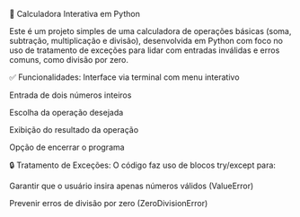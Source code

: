 🧮 Calculadora Interativa em Python

Este é um projeto simples de uma calculadora de operações básicas (soma, subtração, multiplicação e divisão), desenvolvida em Python com foco no uso de tratamento de exceções para lidar com entradas inválidas e erros comuns, como divisão por zero.

✅ Funcionalidades:
Interface via terminal com menu interativo

Entrada de dois números inteiros

Escolha da operação desejada

Exibição do resultado da operação

Opção de encerrar o programa

🔒 Tratamento de Exceções:
O código faz uso de blocos try/except para:

Garantir que o usuário insira apenas números válidos (ValueError)

Prevenir erros de divisão por zero (ZeroDivisionError)
